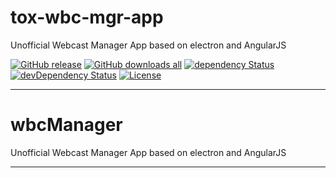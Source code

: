 # tox-wbc-mgr-app
Unofficial Webcast Manager App based on electron and AngularJS

[![GitHub release][github-image-release]][github-url]
[![GitHub downloads all][github-image-downloads-all]][github-url]
[![dependency Status][dependency-image]][dependency-url]
[![devDependency Status][devDependency-image]][devDependency-url]
[![License][license-image]][license-url]

***

# wbcManager

Unofficial Webcast Manager App based on electron and AngularJS

***

[github-image-release]: https://img.shields.io/github/release/dasrick/tox-wbc-mgr-app.svg?style=flat-square
[github-image-downloads-all]: https://img.shields.io/github/downloads/dasrick/tox-wbc-mgr-app/total.svg?style=flat-square
[github-url]: https://github.com/dasrick/tox-wbc-mgr-app

[dependency-image]: https://david-dm.org/dasrick/tox-wbc-mgr-app/status.svg?style=flat-square
[dependency-url]: https://david-dm.org/dasrick/tox-wbc-mgr-app#info=dependencies
[devDependency-image]: https://david-dm.org/dasrick/tox-wbc-mgr-app/dev-status.svg?style=flat-square
[devDependency-url]: https://david-dm.org/dasrick/tox-wbc-mgr-app#info=devDependencies

[license-image]: https://img.shields.io/github/license/dasrick/tox-wbc-mgr-app.svg?style=flat-square
[license-url]: https://github.com/dasrick/tox-wbc-mgr-app/blob/master/LICENSE
